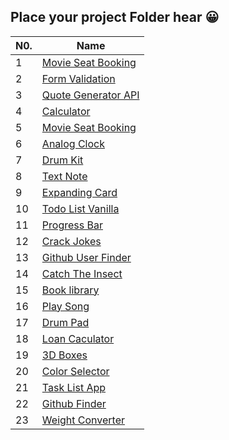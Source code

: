 
## Place your project Folder hear 😀

| N0.|              Name             |                                  
|----|-------------------------------|
| 1  |  [Movie Seat Booking](https://focused-mccarthy-0bab72.netlify.app/)               
| 2  |  [Form Validation](https://focused-mccarthy-0bab72.netlify.app/)               
| 3  |  [Quote Generator API](https://focused-mccarthy-0bab72.netlify.app/) 
| 4  |  [Calculator](https://focused-mccarthy-0bab72.netlify.app/) 
| 5  |  [Movie Seat Booking](https://focused-mccarthy-0bab72.netlify.app/) 
| 6  | [Analog Clock](https://focused-mccarthy-0bab72.netlify.app/) 
| 7  | [Drum Kit](https://focused-mccarthy-0bab72.netlify.app/) 
| 8  | [Text Note](https://focused-mccarthy-0bab72.netlify.app/) 
| 9  | [Expanding Card](https://focused-mccarthy-0bab72.netlify.app/) 
| 10 | [Todo List Vanilla](https://focused-mccarthy-0bab72.netlify.app/) 
| 11 | [Progress Bar](https://focused-mccarthy-0bab72.netlify.app/) 
| 12 | [Crack Jokes](https://focused-mccarthy-0bab72.netlify.app/) 
| 13 | [Github User Finder](https://focused-mccarthy-0bab72.netlify.app/) 
| 14 | [Catch The Insect](https://focused-mccarthy-0bab72.netlify.app/) 
| 15 | [Book library](https://focused-mccarthy-0bab72.netlify.app/) 
| 16 | [Play Song](https://focused-mccarthy-0bab72.netlify.app/) 
| 17 |  [Drum Pad](https://focused-mccarthy-0bab72.netlify.app/) 
| 18 |  [Loan Caculator](https://focused-mccarthy-0bab72.netlify.app/) 
| 19 | [3D Boxes](https://focused-mccarthy-0bab72.netlify.app/) 
| 20 | [Color Selector](https://focused-mccarthy-0bab72.netlify.app/) 
| 21 | [Task List App](https://focused-mccarthy-0bab72.netlify.app/) 
| 22 | [Github Finder](https://focused-mccarthy-0bab72.netlify.app/) 
| 23 | [Weight Converter](https://focused-mccarthy-0bab72.netlify.app/) 
